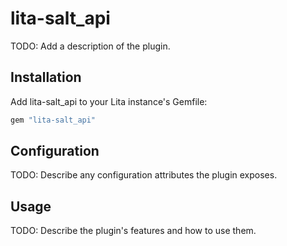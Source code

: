 # lita-salt_api

TODO: Add a description of the plugin.

## Installation

Add lita-salt_api to your Lita instance's Gemfile:

``` ruby
gem "lita-salt_api"
```

## Configuration

TODO: Describe any configuration attributes the plugin exposes.

## Usage

TODO: Describe the plugin's features and how to use them.
